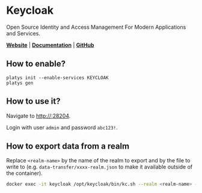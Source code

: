 # Keycloak

Open Source Identity and Access Management For Modern Applications and Services.

**[Website](https://www.keycloak.org/)** | **[Documentation](https://www.keycloak.org/documentation)** | **[GitHub](https://github.com/keycloak/keycloak)**

## How to enable?

```
platys init --enable-services KEYCLOAK
platys gen
```

## How to use it?

Navigate to <http://:28204>.

Login with user `admin` and password `abc123!`.

## How to export data from a realm

Replace `<realm-name>` by the name of the realm to export and <filename> by the file to write to (e.g. `data-transfer/xxxx-realm.json` to make it available outside of the container).

```bash
docker exec -it keycloak /opt/keycloak/bin/kc.sh --realm <realm-name> --file <filename>
```

